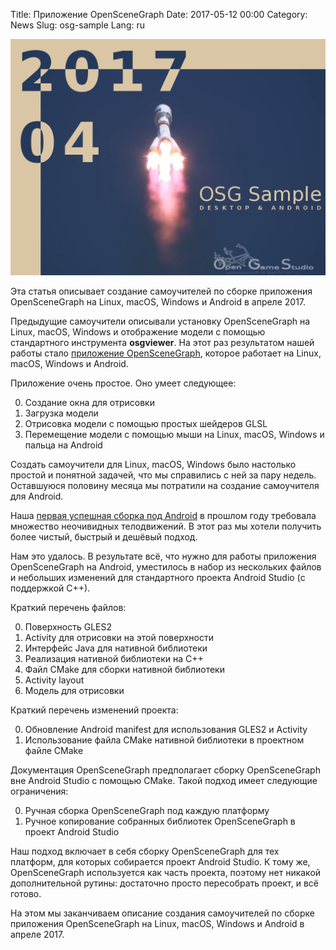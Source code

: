 Title: Приложение OpenSceneGraph
Date: 2017-05-12 00:00
Category: News
Slug: osg-sample
Lang: ru

![OSG sample][screenshot]


Эта статья описывает создание самоучителей по сборке приложения OpenSceneGraph на Linux, macOS, Windows и Android в апреле 2017.

Предыдущие самоучители описывали установку OpenSceneGraph на Linux, macOS, Windows и отображение модели с помощью стандартного инструмента **osgviewer**. На этот раз результатом нашей работы стало [приложение OpenSceneGraph](https://github.com/OGStudio/openscenegraph-cross-platform-guide-application), которое работает на Linux, macOS, Windows и Android.

Приложение очень простое. Оно умеет следующее:

0. Создание окна для отрисовки
0. Загрузка модели
0. Отрисовка модели с помощью простых шейдеров GLSL
0. Перемещение модели с помощью мыши на Linux, macOS, Windows и пальца на Android



Создать самоучители для Linux, macOS, Windows было настолько простой и понятной задачей, что мы справились с ней за пару недель. Оставшуюся половину месяца мы потратили на создание самоучителя для Android.

Наша [первая успешная сборка под Android][oct16_article] в прошлом году требовала множество неочивидных телодвижений. В этот раз мы хотели получить более чистый, быстрый и дешёвый подход.

Нам это удалось. В результате всё, что нужно для работы приложения OpenSceneGraph на Android, уместилось в набор из нескольких файлов и небольших изменений для стандартного проекта Android Studio (с поддержкой C++).

Краткий перечень файлов:

0. Поверхность GLES2
0. Activity для отрисовки на этой поверхности
0. Интерфейс Java для нативной библиотеки
0. Реализация нативной библиотеки на C++
0. Файл CMake для сборки нативной библиотеки
0. Activity layout
0. Модель для отрисовки



Краткий перечень изменений проекта:

0. Обновление Android manifest для использования GLES2 и Activity
0. Использование файла CMake нативной библиотеки в проектном файле CMake



Документация OpenSceneGraph предполагает сборку OpenSceneGraph вне Android Studio с помощью CMake. Такой подход имеет следующие ограничения:

0. Ручная сборка OpenSceneGraph под каждую платформу
0. Ручное копирование собранных библиотек OpenSceneGraph в проект Android Studio



Наш подход включает в себя сборку OpenSceneGraph для тех платформ, для которых собирается проект Android Studio. К тому же, OpenSceneGraph используется как часть проекта, поэтому нет никакой дополнительной рутины: достаточно просто пересобрать проект, и всё готово.

На этом мы заканчиваем описание создания самоучителей по сборке приложения OpenSceneGraph на Linux, macOS, Windows и Android в апреле 2017.

[screenshot]: images/2017-05_osg-sample.png
[oct16_article]: 2016-11-19_2016-october-recap-ru.html
